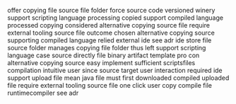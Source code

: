 offer copying file source file folder force source code versioned winery support scripting language processing copied support compiled language processed copying considered alternative copying source file require external tooling source file outcome chosen alternative copying source supporting compiled language relied external ide see adr ide store file source folder manages copying file folder thus left support scripting language case source directly file binary artifact template pro con alternative copying source easy implement sufficient scriptsfiles compilation intuitive user since source target user interaction required ide support upload file mean java file must first downloaded compiled uploaded file require external tooling source file one click user copy compile file runtimecompiler see adr